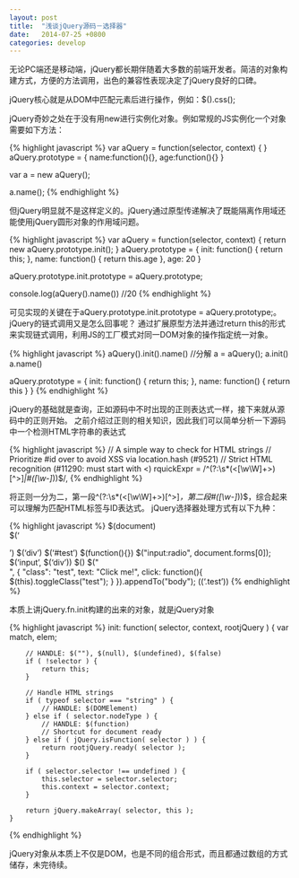 ```yaml
---
layout: post
title:  "浅谈jQuery源码－选择器"
date:   2014-07-25 +0800
categories: develop
---
```

无论PC端还是移动端，jQuery都长期伴随着大多数的前端开发者。简洁的对象构建方式，方便的方法调用，出色的兼容性表现决定了jQuery良好的口碑。

jQuery核心就是从DOM中匹配元素后进行操作，例如：$().css();

jQuery奇妙之处在于没有用new进行实例化对象。例如常规的JS实例化一个对象需要如下方法：

{% highlight javascript %}
var aQuery = function(selector, context) {
}
aQuery.prototype = {
    name:function(){},
    age:function(){}
}

var a = new aQuery();

a.name();
{% endhighlight %}
                
但jQuery明显就不是这样定义的。jQuery通过原型传递解决了既能隔离作用域还能使用jQuery圆形对象的作用域问题。

{% highlight javascript %}
var aQuery = function(selector, context) {
       return  new aQuery.prototype.init();
}
aQuery.prototype = {
    init: function() {
        return this;
    },
    name: function() {
        return this.age
    },
    age: 20
}

aQuery.prototype.init.prototype = aQuery.prototype;

console.log(aQuery().name()) //20
{% endhighlight %}

可见实现的关键在于aQuery.prototype.init.prototype = aQuery.prototype;。
jQuery的链式调用又是怎么回事呢？
通过扩展原型方法并通过return this的形式来实现链式调用，利用JS的工厂模式对同一DOM对象的操作指定统一对象。

{% highlight javascript %}
aQuery().init().name()
//分解
a = aQuery();
a.init()
a.name()

aQuery.prototype = {
    init: function() {
        return this;
    },
    name: function() {
        return this
    }
}
{% endhighlight %}
                
jQuery的基础就是查询，正如源码中不时出现的正则表达式一样，接下来就从源码中的正则开始。
之前介绍过正则的相关知识，因此我们可以简单分析一下源码中一个检测HTML字符串的表达式

{% highlight javascript %}
// A simple way to check for HTML strings
// Prioritize #id over <tag> to avoid XSS via location.hash (#9521)
// Strict HTML recognition (#11290: must start with <)
rquickExpr = /^(?:\s*(<[\w\W]+>)[^>]*|#([\w-]*))$/,
{% endhighlight %}  
                
将正则一分为二，第一段^(?:\s*(<[\w\W]+>)[^>]*，第二段#([\w-]*))$，综合起来可以理解为匹配HTML标签与ID表达式。
jQuery选择器处理方式有以下九种：

{% highlight javascript %}
$(document)   
$(‘<div>’) 
$(‘div’) 
$(‘#test’) 
$(function(){}) 
$("input:radio", document.forms[0]); 
$(‘input’, $(‘div’)) 
$() 
$("<div>", { 
    "class": "test", 
    text: "Click me!", 
    click: function(){ $(this).toggleClass("test"); } 
}).appendTo("body"); 
$($(‘.test’))
{% endhighlight %}  
                
本质上讲jQuery.fn.init构建的出来的对象，就是jQuery对象

{% highlight javascript %}
init: function( selector, context, rootjQuery ) {
        var match, elem;

        // HANDLE: $(""), $(null), $(undefined), $(false)
        if ( !selector ) {
            return this;
        }

        // Handle HTML strings
        if ( typeof selector === "string" ) {
            // HANDLE: $(DOMElement)
        } else if ( selector.nodeType ) {
            // HANDLE: $(function)
            // Shortcut for document ready
        } else if ( jQuery.isFunction( selector ) ) {
            return rootjQuery.ready( selector );
        }

        if ( selector.selector !== undefined ) {
            this.selector = selector.selector;
            this.context = selector.context;
        }

        return jQuery.makeArray( selector, this );
    }
{% endhighlight %} 

jQuery对象从本质上不仅是DOM，也是不同的组合形式，而且都通过数组的方式储存，未完待续。